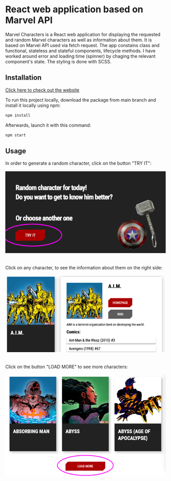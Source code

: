 # React web application based on Marvel API 

Marvel Characters is a React web application for displaying the requested and random Marvel characters as well as information about them.
It is based on Marvel API used via fetch request.
The app constains class and functional, stateless and stateful components, lifecycle methods. I have worked around error and loading time (spinner) by chaging the relevant component's state.
The styling is done with SCSS.

## Installation

[Click here to check out the website](https://valeriiaproskuriakova.github.io/React-App-MarvelCharacters/)


To run this project locally, download the package from main branch and install it locally using npm:

```bash
npm install
```
Afterwards, launch it with this command:

```bash
npm start
```

## Usage

In order to generate a random character, click on the button "TRY IT":
\
\
![screenshot-tryit-button](/src/resources/img/screenshots_github/tryit.png?raw=true) 
\
\
\
 Click on any character, to see the information about them on the right side:
\
\
![screenshot-charinfo](/src/resources/img/screenshots_github/charinfo.png?raw=true)
\
\
\
 Click on the button "LOAD MORE" to see more characters:
\
\
![screenshot-charinfo](/src/resources/img/screenshots_github/loadmore.png?raw=true)

